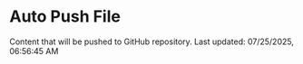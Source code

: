 # Auto Push File

Content that will be pushed to GitHub repository.
Last updated: 07/25/2025, 06:56:45 AM